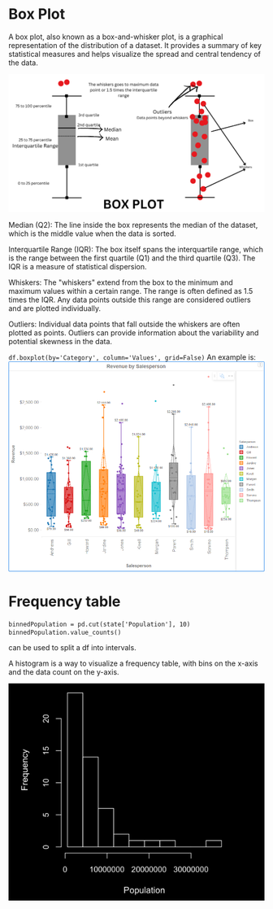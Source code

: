 # Box Plot

A box plot, also known as a box-and-whisker plot, is a graphical representation of the distribution of a dataset. It provides a summary of key statistical measures and helps visualize the spread and central tendency of the data.

![Alt text](<Add a heading (2).png>)

Median (Q2): The line inside the box represents the median of the dataset, which is the middle value when the data is sorted.

Interquartile Range (IQR): The box itself spans the interquartile range, which is the range between the first quartile (Q1) and the third quartile (Q3). The IQR is a measure of statistical dispersion.

Whiskers: The "whiskers" extend from the box to the minimum and maximum values within a certain range. The range is often defined as 1.5 times the IQR. Any data points outside this range are considered outliers and are plotted individually.

Outliers: Individual data points that fall outside the whiskers are often plotted as points. Outliers can provide information about the variability and potential skewness in the data.

`df.boxplot(by='Category', column='Values', grid=False)`
An example is:
![Alt text](image-5.png)

# Frequency table
```
binnedPopulation = pd.cut(state['Population'], 10)
binnedPopulation.value_counts()
```

can be used to split a df into intervals.

A histogram is a way to visualize a frequency table, with bins on the x-axis and the
data count on the y-axis.

![Alt text](image-6.png)

